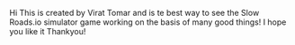 Hi This is created by Virat Tomar and is te best way to see the Slow Roads.io simulator game working on the basis of many good things! I hope you like it Thankyou!
